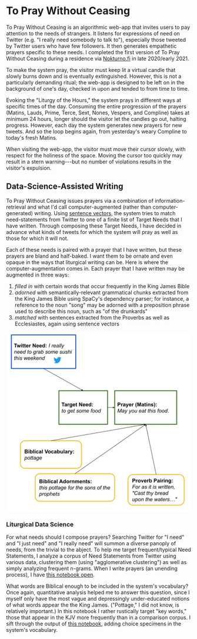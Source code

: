 # To Pray Without Ceasing

To Pray Without Ceasing is an algorithmic web-app that invites users to pay attention to the needs of strangers. It listens for expressions of need on Twitter (e.g. "I really need somebody to talk to"), especially those tweeted by Twitter users who have few followers. It then generates empathetic prayers specific to these needs. I completed the first version of To Pray Without Ceasing during a residence via [Nokturno.fi](http://residence6.nokturno.fi/) in late 2020/early 2021.

To make the system pray, the visitor must keep lit a virtual candle that slowly burns down and is eventually extinguished. However, this is not a particularly demanding ritual; the web-app is designed to be left on in the background of one's day, checked in upon and tended to from time to time.  

Evoking the "Liturgy of the Hours," the system prays in different ways at specific times of the day. Consuming the entire progression of the prayers (Matins, Lauds, Prime, Terce, Sext, Nones, Vespers, and Compline) takes at minimum 24 hours, longer should the visitor let the candles go out, halting progress.  However, each day the system generates new prayers for new tweets. And so the loop begins again, from yesterday's weary Compline to today's fresh Matins.

When visiting the web-app, the visitor must move their cursor slowly, with respect for the holiness of the space.  Moving the cursor too quickly may result in a stern warning---but no number of violations results in the visitor's expulsion. 


## Data-Science-Assisted Writing

To Pray Without Ceasing issues prayers via a combination of information-retrieval and what I'd call computer-augmented (rather than computer-generated) writing.  Using [sentence vectors](https://www.sbert.net/), the system tries to match need-statements from Twitter to one of a finite list of Target Needs that I have written.  Through composing these Target Needs, I have decided in advance what kinds of tweets for which the system will pray as well as those for which it will not. 

Each of these needs is paired with a prayer that I have written, but these prayers are bland and half-baked.  I want them to be ornate and even opaque in the ways that liturgical writing can be. Here is where the computer-augmentation comes in.  Each prayer that I have written may be augmented in three ways:

1. *filled in* with certain words that occur frequently in the King James Bible
2. *adorned* with semantically-relevant grammatical chunks extracted from the King James Bible using SpaCy's dependency parser; for instance, a reference to the noun "song" may be adorned with a preposition phrase used to describe this noun, such as "of the drunkards"
3. *matched* with sentences extracted from the Proverbs as well as Ecclesiastes, again using sentence vectors

![Visualization of the above process.](viz.svg)

### Liturgical Data Science

For what needs should I compose prayers?  Searching Twitter for "I need" and "I just need" and "I really need" will summon a diverse panoply of needs, from the trivial to the abject.  To help me target frequent/typical Need Statements, I analyze a corpus of Need Statements from Twitter using various data, clustering them (using "agglomerative clustering") as well as simply analyzing frequent n-grams.  When I write prayers (an unending process), I have [this notebook open](orisonation/prayer_writing_helper.ipynb).

What words are Biblical enough to be included in the system's vocabulary?  Once again, quantitative analysis helped me to answer this question, since I myself only have the most vague and depressingly under-educated notions of what words appear the the King James.  ("Pottage," I did not know, is relatively important.)  In this notebook I rather rustically target "key words," those that appear in the KJV more frequently than in a comparison corpus.  I sift through the output of [this notebook](orisonation/kjv_analysis.ipynb), adding choice specimens in the system's vocabulary.

<!-- 
## Prayer Interface

A *tweet* (embedded using Twitter's [oEmbed API](https://developer.twitter.com/en/docs/twitter-api/v1/tweets/post-and-engage/api-reference/get-statuses-oembed)) appears on an altar, flanked by three candles. The visitor activates To Pray Without Ceasing by lighting these candles. So long as one is lit, the prayers will appear above a succession of needful tweets.

A clock appears, noting the time until the next liturgical hour.

A -->


